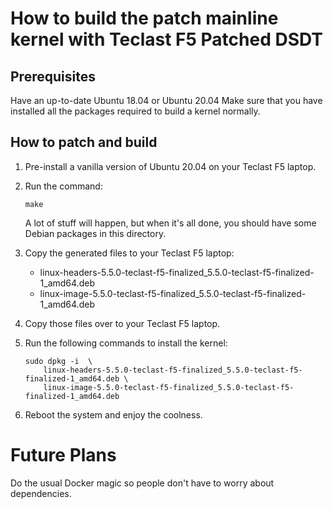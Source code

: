 # How to build the patch mainline kernel with Teclast F5 Patched DSDT

## Prerequisites

Have an up-to-date Ubuntu 18.04 or Ubuntu 20.04
Make sure that you have installed all the packages required to build a
kernel normally.

## How to patch and build

1. Pre-install a vanilla version of Ubuntu 20.04 on your Teclast F5 laptop.
1. Run the command:
	```
	make
	```

	A lot of stuff will happen, but when it's all done, you should have some
	Debian packages in this directory.
1. Copy the generated files to your Teclast F5 laptop:
	* linux-headers-5.5.0-teclast-f5-finalized_5.5.0-teclast-f5-finalized-1_amd64.deb
	* linux-image-5.5.0-teclast-f5-finalized_5.5.0-teclast-f5-finalized-1_amd64.deb

1.  Copy those files over to your Teclast F5 laptop.
1.  Run the following commands to install the kernel:
	```
	sudo dpkg -i  \
	    linux-headers-5.5.0-teclast-f5-finalized_5.5.0-teclast-f5-finalized-1_amd64.deb \
        linux-image-5.5.0-teclast-f5-finalized_5.5.0-teclast-f5-finalized-1_amd64.deb
	```

1. Reboot the system and enjoy the coolness.

# Future Plans
Do the usual Docker magic so people don't have to worry about dependencies.
